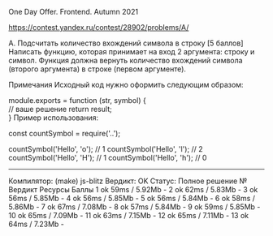 One Day Offer. Frontend. Autumn 2021

https://contest.yandex.ru/contest/28902/problems/A/

A. Подсчитать количество вхождений символа в строку [5 баллов]
Написать функцию, которая принимает на вход 2 аргумента: строку и символ. Функция должна вернуть количество вхождений символа (второго аргумента) в строке (первом аргументе).

Примечания
Исходный код нужно оформить следующим образом:

module.exports = function (str, symbol) {  
    // ваше решение
    return result;  
}
Пример использования:

const countSymbol = require('..');

countSymbol('Hello', 'o'); // 1
countSymbol('Hello', 'l'); // 2
countSymbol('Hello', 'H'); // 1
countSymbol('Hello', 'h'); // 0

-----------------

Компилятор: (make) js-blitz
Вердикт: OK
Статус: Полное решение
№	Вердикт	Ресурсы	Баллы
	1	ok	59ms / 5.92Mb	-
	2	ok	62ms / 5.83Mb	-
	3	ok	56ms / 5.85Mb	-
	4	ok	56ms / 5.85Mb	-
	5	ok	56ms / 5.84Mb	-
	6	ok	58ms / 5.86Mb	-
	7	ok	67ms / 7.08Mb	-
	8	ok	57ms / 5.84Mb	-
	9	ok	59ms / 5.85Mb	-
	10	ok	65ms / 7.09Mb	-
	11	ok	63ms / 7.15Mb	-
	12	ok	65ms / 7.11Mb	-
	13	ok	64ms / 7.23Mb	-
